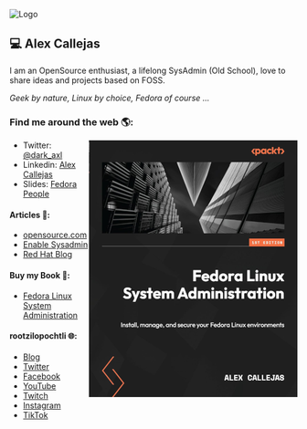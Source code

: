 ![Logo](https://github.com/darkaxl/darkaxl/blob/master/header4github.png)

## 💻 Alex Callejas

I am an OpenSource enthusiast, a lifelong SysAdmin (Old School), love to share ideas and projects based on FOSS.

_Geek by nature, Linux by choice, Fedora of course ..._

### Find me around the web 🌎:

<img align="right" src="https://github.com/AlexCallejas/AlexCallejas/blob/master/FedoraLinuxAdminBook.png" alt="Fedora Linux System Administration">

- Twitter: [@dark_axl](https://twitter.com/dark_axl)
- Linkedin: [Alex Callejas](https://www.linkedin.com/in/alexcallejas/)
- Slides: [Fedora People](https://darkaxl017.fedorapeople.org/slides/)

#### Articles 📝:

- [opensource.com](https://opensource.com/users/darkaxl) 
- [Enable Sysadmin](https://www.redhat.com/sysadmin/users/darkaxl) 
- [Red Hat Blog](https://www.redhat.com/en/authors/alex-callejas)

#### Buy my Book 📖:

- [Fedora Linux System Administration](https://packt.link/Alex)

#### rootzilopochtli 🌐:

- [Blog](http://www.rootzilopochtli.com/) 
- [Twitter](https://twitter.com/rootzilopochtli) 
- [Facebook](https://www.facebook.com/rootzilopochtli) 
- [YouTube](https://www.youtube.com/c/rootzilopochtli) 
- [Twitch](https://www.twitch.tv/rootzilopochtli) 
- [Instagram](https://www.instagram.com/rootzilopochtli/) 
- [TikTok](https://www.tiktok.com/@rootzilopochtli?)

<!--
### Alex Callejas 💻

<img src="https://github.com/darkaxl/darkaxl/blob/master/header4github.png" alt="banner of rootzilopochtli.com">

I am an OpenSource enthusiast, SysAdmin lifelong  (Old School), venturing into the use of sharing ideas and projects through this platform.

_Geek by nature, Linux by choice, Fedora of course ..._

#### Find me around the web 🌎:

- Twitter: [@dark_axl](https://twitter.com/dark_axl)
- rootzilopochtli: [Blog](http://www.rootzilopochtli.com/) | [Twitter](https://twitter.com/rootzilopochtli) | [Facebook](https://www.facebook.com/rootzilopochtli) | [YouTube](https://www.youtube.com/c/rootzilopochtli) | [Twitch](https://www.twitch.tv/rootzilopochtli) | [Instagram](https://www.instagram.com/rootzilopochtli/) | [TikTok](https://www.tiktok.com/@rootzilopochtli?)
- Linkedin: [Alex Callejas](https://www.linkedin.com/in/alexcallejas/)
- Slides: [Fedora People](https://darkaxl017.fedorapeople.org/slides/)
- Articles: [opensource.com](https://opensource.com/users/darkaxl) | [Enable Sysadmin](https://www.redhat.com/sysadmin/users/darkaxl) | [Red Hat Blog](https://www.redhat.com/en/authors/alex-callejas)

#### Pre-order my book 📖:

<img src="https://github.com/AlexCallejas/AlexCallejas/blob/master/PreOrder.png" alt="Fedora Linux System Administration">

- [Fedora Linux System Administration](https://packt.link/Alex)


**darkaxl/darkaxl** is a ✨ _special_ ✨ repository because its `README.md` (this file) appears on your GitHub profile.

### Hi there 👋

Here are some ideas to get you started:

- 🔭 I’m currently working on ...
- 🌱 I’m currently learning ...
- 👯 I’m looking to collaborate on ...
- 🤔 I’m looking for help with ...
- 💬 Ask me about ...
- 📫 How to reach me: ...
- 😄 Pronouns: ...
- ⚡ Fun fact: ...
-->
